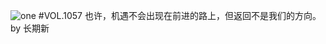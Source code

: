 ![one](http://image.wufazhuce.com/FlcUnV-aARDJNi4ck_p4Ke4nuyXm)
#VOL.1057
也许，机遇不会出现在前进的路上，但返回不是我们的方向。 by 长期新